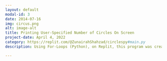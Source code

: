 ```yaml
---
layout: default
modal-id: 3
date: 2014-07-16
img: circus.png
alt: image-alt
title: Printing User-Specified Number of Circles On Screen
project-date: April 4, 2022
category: https://replit.com/@ZunairahShahzad/circlespy#main.py
description: Using For-Loops (Python), on Replit, this program was created to print out a user-specified number of circles on the screen in random locations. Any number can be entered and no circles will go outside the edge of the canvas. First, modules like tkinter and random were imported which will allow us to draw circles. Then, the size of the screen (width and height) are entered to ensure no circle leaves the edge of the screen. Next, the program prompts users to enter the amount of circles they want to see on the screen and using for-loops, random and tkinter (draws shapes on screen), circles are generated. 

---
```


